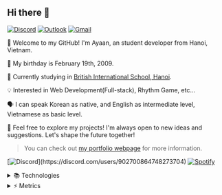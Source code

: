 ## Hi there 👋

<!--
**kms0219kms/kms0219kms** is a ✨ _special_ ✨ repository because its `README.md` (this file) appears on your GitHub profile.

Here are some ideas to get you started:

- 🔭 I’m currently working on ...
- 🌱 I’m currently learning ...
- 👯 I’m looking to collaborate on ...
- 🤔 I’m looking for help with ...
- 💬 Ask me about ...
- 📫 How to reach me: ...
- 😄 Pronouns: ...
- ⚡ Fun fact: ...
-->

[![Discord](https://img.shields.io/badge/%40iam.ayaan-5865F2?style=for-the-badge&logo=discord&logoColor=white)](https://discord.com/users/902700864748273704)
[![Outlook](https://img.shields.io/badge/minsu__kim%40bishanoi.net-0078D4?style=for-the-badge&logo=microsoft-outlook&logoColor=FFFFFF)](mailto:minsu_kim@bishanoi.net)
[![Gmail](https://img.shields.io/badge/minsu.kim%40feather--it.com-D14836?style=for-the-badge&logo=gmail&logoColor=white)](mailto:minsu.kim@feather-it.com)

:wave: Welcome to my GitHub! I'm Ayaan, an student developer from Hanoi, Vietnam.

:birthday: My birthday is February 19th, 2009.

:pencil: Currently studying in [British International School, Hanoi](http://www.nordangliaeducation.com/our-schools/vietnam/hanoi/bis/).

:bulb: Interested in Web Development(Full-stack), Rhythm Game, etc...

:speaking_head: I can speak Korean as native, and English as intermediate level, Vietnamese as basic level.

:rocket: Feel free to explore my projects! I'm always open to new ideas and suggestions. Let's shape the future together!

> You can check out [my portfolio webpage](https://sskate.me) for more information.

[![Discord](https://discord-profile-starcea.paring.moe/discord/902700864748273704?)](https://discord.com/users/902700864748273704)
[![Spotify](https://discord-profile-starcea.paring.moe/spotify/902700864748273704?album=true)](https://open.spotify.com/user/kms0219kms)

<details>
<summary>📚 Technologies</summary>

#### 💻 Languages

![javascript](https://img.shields.io/badge/javascript-323330.svg?&style=for-the-badge&logo=javascript&logoColor=F7DF1E)
![html5](https://img.shields.io/badge/html5-E34F26.svg?&style=for-the-badge&logo=html5&logoColor=FFFFFF)
![css3](https://img.shields.io/badge/css3-1572B6.svg?&style=for-the-badge&logo=css3&logoColor=FFFFFF)

#### 🧱 Frameworks, Libraries, etc...

![Node.js](https://img.shields.io/badge/Node.js-43853D?style=for-the-badge&logo=node.js&logoColor=FFFFFF)
![React.js](https://img.shields.io/badge/React.js-20232a?style=for-the-badge&logo=react&logoColor=61DAFB)
![Vue.js](https://img.shields.io/badge/Vue.js-35495E?style=for-the-badge&logo=vuedotjs&logoColor=4FC08D)
![Next.js](https://img.shields.io/badge/Next.js-000000?style=for-the-badge&logo=next.js&logoColor=FFFFFF)
![Nuxt.js](https://img.shields.io/badge/Nuxt.js-002E3B?style=for-the-badge&logo=nuxtdotjs&logoColor=00DC82)
![Vite](https://img.shields.io/badge/Vite-646CFF?style=for-the-badge&logo=vite&logoColor=FFFFFF)
![Webpack](https://img.shields.io/badge/webpack-8DD6F9?style=for-the-badge&logo=webpack&logoColor=000000)

#### 💾 Databases

![MongoDB](https://img.shields.io/badge/MongoDB-4ea94b?style=for-the-badge&logo=mongodb&logoColor=FFFFFF)
![PostgreSQL](https://img.shields.io/badge/PostgreSQL-4169e1?style=for-the-badge&logo=postgresql&logoColor=FFFFFF)
![mySQL](https://img.shields.io/badge/MySQL-00f?style=for-the-badge&logo=mysql&logoColor=FFFFFF)
</details>

<details>
<summary>⚡ Metrics</summary>

#### Github Status
![kms0219kms's github Status](https://github-readme-stats.vercel.app/api?username=kms0219kms&show_icons=true&count_private=true&theme=radical)

##### Top Language
![Top Language](https://github-readme-stats.vercel.app/api/top-langs/?username=kms0219kms&langs_count=100&theme=radical)<br/>

##### Github Contribution
<picture>
  <source media="(prefers-color-scheme: dark)" srcset="https://github.com/kms0219kms/kms0219kms/blob/output/github-contribution-grid-snake-dark.svg" />
  <source media="(prefers-color-scheme: light)" srcset="https://github.com/kms0219kms/kms0219kms/blob/output/github-contribution-grid-snake.svg" />
  <img alt="github-snake" src="https://github.com/kms0219kms/kms0219kms/blob/output/github-contribution-grid-snake.svg" />
</picture><br />
</details>
